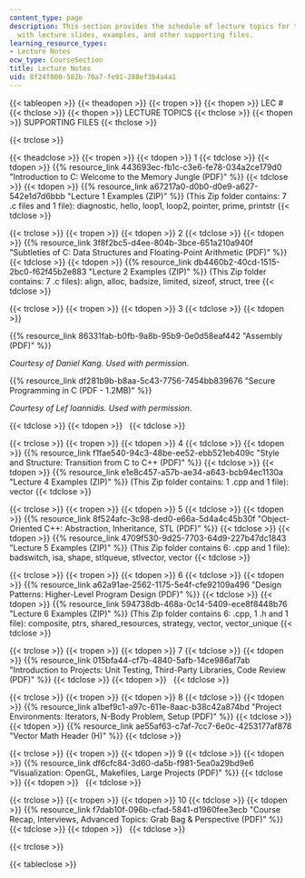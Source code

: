 ```yaml
---
content_type: page
description: This section provides the schedule of lecture topics for the course along
  with lecture slides, examples, and other supporting files.
learning_resource_types:
- Lecture Notes
ocw_type: CourseSection
title: Lecture Notes
uid: 8f24f800-582b-70a7-fe91-288ef3b4a4a1
---
```


{{< tableopen >}}
{{< theadopen >}}
{{< tropen >}}
{{< thopen >}}
LEC #
{{< thclose >}}
{{< thopen >}}
LECTURE TOPICS
{{< thclose >}}
{{< thopen >}}
SUPPORTING FILES
{{< thclose >}}

{{< trclose >}}

{{< theadclose >}}
{{< tropen >}}
{{< tdopen >}}
1
{{< tdclose >}}
{{< tdopen >}}
{{% resource_link 443693ec-fb1c-c3e6-fe78-034a2ce179d0 "Introduction to C: Welcome to the Memory Jungle (PDF)" %}}
{{< tdclose >}}
{{< tdopen >}}
{{% resource_link a67217a0-d0b0-d0e9-a627-542e1d7d6bbb "Lecture 1 Examples (ZIP)" %}} (This Zip folder contains: 7 .c files and 1 file): diagnostic, hello, loop1, loop2, pointer, prime, printstr
{{< tdclose >}}

{{< trclose >}}
{{< tropen >}}
{{< tdopen >}}
2
{{< tdclose >}}
{{< tdopen >}}
{{% resource_link 3f8f2bc5-d4ee-804b-3bce-651a210a940f "Subtleties of C: Data Structures and Floating-Point Arithmetic (PDF)" %}}
{{< tdclose >}}
{{< tdopen >}}
{{% resource_link db4460b2-40cd-1515-2bc0-f62f45b2e883 "Lecture 2 Examples (ZIP)" %}} (This Zip folder contains: 7 .c files): align, alloc, badsize, limited, sizeof, struct, tree
{{< tdclose >}}

{{< trclose >}}
{{< tropen >}}
{{< tdopen >}}
3
{{< tdclose >}}
{{< tdopen >}}


{{% resource_link 86331fab-b0fb-9a8b-95b9-0e0d58eaf442 "Assembly (PDF)" %}}

_Courtesy of Daniel Kang. Used with permission_.

{{% resource_link df281b9b-b8aa-5c43-7756-7454bb839676 "Secure Programming in C (PDF - 1.2MB)" %}}

_Courtesy of Lef Ioannidis. Used with permission_.


{{< tdclose >}}
{{< tdopen >}}
 
{{< tdclose >}}

{{< trclose >}}
{{< tropen >}}
{{< tdopen >}}
4
{{< tdclose >}}
{{< tdopen >}}
{{% resource_link f1fae540-94c3-48be-ee52-ebb521eb409c "Style and Structure: Transition from C to C++ (PDF)" %}}
{{< tdclose >}}
{{< tdopen >}}
{{% resource_link e1e8c457-a57b-ae34-a643-bcb94ec1130a "Lecture 4 Examples (ZIP)" %}} (This Zip folder contains: 1 .cpp and 1 file): vector
{{< tdclose >}}

{{< trclose >}}
{{< tropen >}}
{{< tdopen >}}
5
{{< tdclose >}}
{{< tdopen >}}
{{% resource_link 8f524afc-3c98-ded0-e66a-5d4a4c45b30f "Object-Oriented C++: Abstraction, Inheritance, STL (PDF)" %}}
{{< tdclose >}}
{{< tdopen >}}
{{% resource_link 4709f530-9d25-7703-64d9-227b47dc1843 "Lecture 5 Examples (ZIP)" %}} (This Zip folder contains 6: .cpp and 1 file): badswitch, isa, shape, stlqueue, stlvector, vector
{{< tdclose >}}

{{< trclose >}}
{{< tropen >}}
{{< tdopen >}}
6
{{< tdclose >}}
{{< tdopen >}}
{{% resource_link a62a91ae-2562-1175-5e4f-cfe92109a496 "Design Patterns: Higher-Level Program Design (PDF)" %}}
{{< tdclose >}}
{{< tdopen >}}
{{% resource_link 594738db-468a-0c14-5409-ece8f8448b76 "Lecture 6 Examples (ZIP)" %}} (This Zip folder contains 6: .cpp, 1 .h and 1 file): composite, ptrs, shared\_resources, strategy, vector, vector\_unique
{{< tdclose >}}

{{< trclose >}}
{{< tropen >}}
{{< tdopen >}}
7
{{< tdclose >}}
{{< tdopen >}}
{{% resource_link 015bfa44-cf7b-4840-5afb-14ce986af7ab "Introduction to Projects: Unit Testing, Third-Party Libraries, Code Review (PDF)" %}}
{{< tdclose >}}
{{< tdopen >}}
 
{{< tdclose >}}

{{< trclose >}}
{{< tropen >}}
{{< tdopen >}}
8
{{< tdclose >}}
{{< tdopen >}}
{{% resource_link a1bef9c1-a97c-611e-8aac-b38c42a874bd "Project Environments: Iterators, N-Body Problem, Setup (PDF)" %}}
{{< tdclose >}}
{{< tdopen >}}
{{% resource_link ae55af63-c7af-7cc7-6e0c-4253177af878 "Vector Math Header (H)" %}}
{{< tdclose >}}

{{< trclose >}}
{{< tropen >}}
{{< tdopen >}}
9
{{< tdclose >}}
{{< tdopen >}}
{{% resource_link df6cfc84-3d60-da5b-f981-5ea0a29bd9e6 "Visualization: OpenGL, Makefiles, Large Projects (PDF)" %}}
{{< tdclose >}}
{{< tdopen >}}
 
{{< tdclose >}}

{{< trclose >}}
{{< tropen >}}
{{< tdopen >}}
10
{{< tdclose >}}
{{< tdopen >}}
{{% resource_link f7dab10f-096b-cfad-5841-d1960fee3ecb "Course Recap, Interviews, Advanced Topics: Grab Bag & Perspective (PDF)" %}}
{{< tdclose >}}
{{< tdopen >}}
 
{{< tdclose >}}

{{< trclose >}}

{{< tableclose >}}